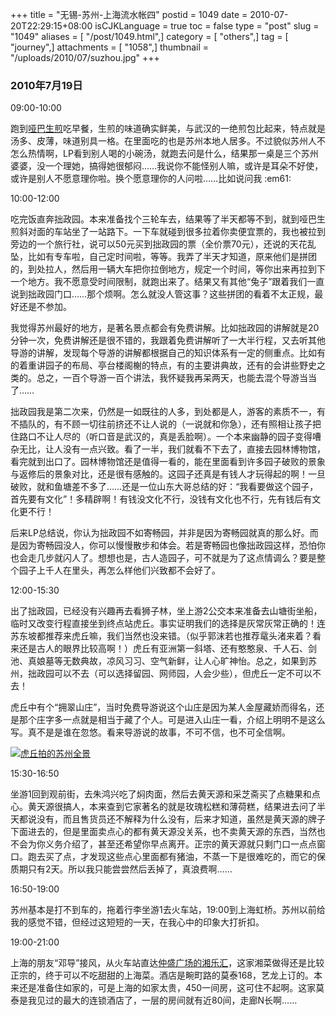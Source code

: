 +++
title = "无锡-苏州-上海流水帐四"
postid = 1049
date = 2010-07-20T22:29:15+08:00
isCJKLanguage = true
toc = false
type = "post"
slug = "1049"
aliases = [ "/post/1049.html",]
category = [ "others",]
tag = [ "journey",]
attachments = [ "1058",]
thumbnail = "/uploads/2010/07/suzhou.jpg"
+++


### 2010年7月19日

09:00-10:00

跑到[哑巴生煎](http://www.dianping.com/shop/2036530)吃早餐，生煎的味道确实鲜美，与武汉的一绝煎包比起来，特点就是汤多、皮薄，味道别具一格。在里面吃的也是苏州本地人居多。不过貌似苏州人不怎么热情啊，LP看到别人喝的小碗汤，就跑去问是什么，结果那一桌是三个苏州婆婆，没一个理她，搞得她很郁闷……我说你不能怪别人嘛，或许是耳朵不好使，或许是别人不愿意理你啦。换个愿意理你的人问啦……比如说问我
:em61:<!--more-->

10:00-12:00

吃完饭直奔拙政园。本来准备找个三轮车去，结果等了半天都等不到，就到哑巴生煎斜对面的车站坐了一站路下。一下车就碰到很多拉着你卖便宜票的，我也被拉到旁边的一个旅行社，说可以50元买到拙政园的票（全价票70元），还说的天花乱坠，比如有专车啦，自己定时间啦，等等。我弄了半天才知道，原来他们是拼团的，到处拉人，然后用一辆大车把你拉倒地方，规定一个时间，等你出来再拉到下一个地方。我不愿意受时间限制，就跑出来了。结果又有其他“兔子”跟着我们一直说到拙政园门口……那个烦啊。怎么就没人管这事？这些拼团的看着不太正规，最好还是不参加。

我觉得苏州最好的地方，是著名景点都会有免费讲解。比如拙政园的讲解就是20分钟一次，免费讲解还是很不错的，我跟着免费讲解听了一大半行程，又去听其他导游的讲解，发现每个导游的讲解都根据自己的知识体系有一定的侧重点。比如有的着重讲园子的布局、亭台楼阁榭的特点，有的主要讲典故，还有的会讲些野史之类的。总之，一百个导游一百个讲法，我怀疑我再呆两天，也能去混个导游当当了……

拙政园我是第二次来，仍然是一如既往的人多，到处都是人，游客的素质不一，有不插队的，有不顾一切往前挤还不让人说的（一说就和你急），还有照相让孩子把住路口不让人尽的（听口音是武汉的，真是丢脸啊）。一个本来幽静的园子变得嘈杂无比，让人没有一点兴致。看了一半，我们就看不下去了，直接去园林博物馆，看完就到出口了。园林博物馆还是值得一看的，能在里面看到许多园子破败的景象与返修后的景象对比，还是很有感触的。这园子还真是有钱人才玩得起的啊！一旦破败，就和鱼塘差不多了……还是一位山东大哥总结的好：“我看要做这个园子，首先要有文化”！多精辟啊！有钱没文化不行，没钱有文化也不行，先有钱后有文化更不行！

后来LP总结说，你认为拙政园不如寄畅园，并非是因为寄畅园就真的那么好。而是因为寄畅园没人，你可以慢慢散步和体会。若是寄畅园也像拙政园这样，恐怕你也会走几步就闪人了。想想也是，古人造园子，可不就是为了这点情调么？要是整个园子上千人在里头，再怎么样他们兴致都不会好了。

12:00-15:30

出了拙政园，已经没有兴趣再去看狮子林，坐上游2公交本来准备去山塘街坐船，临时又改变行程直接坐到终点站虎丘。事实证明我们的选择是灰常灰常正确的！连苏东坡都推荐来虎丘嘛，我们当然也没来错。（似乎郭沫若也推荐鼋头渚来着？看来还是古人的眼界比较高啊！）虎丘有亚洲第一斜塔、还有憨憨泉、千人石、剑池、真娘墓等无数典故，凉风习习、空气新鲜，让人心旷神怡。总之，如果到苏州，拙政园可以不去（可以选择留园、网师园，人会少些），但虎丘一定不可以不去！

虎丘中有个“拥翠山庄”，当时免费导游说这个山庄是因为某人金屋藏娇而得名，还是那个庄字多一点就是相当于藏了个人。可是进入山庄一看，介绍上明明不是这么写。真不是是谁在忽悠。看来导游说的故事，不可不信，也不可全信啊。

[![](/uploads/2010/07/suzhou.jpg "虎丘拍的苏州全景")](/uploads/2010/07/suzhou.jpg)

15:30-16:50

坐游1回到观前街，去朱鸿兴吃了焖肉面，然后去黄天源和采芝斋买了点糖果和点心。黄天源很搞人，本来查到它家著名的就是玫瑰松糕和薄荷糕，结果进去问了半天都说没有，而且售货员还不解释为什么没有，后来才知道，虽然是黄天源的牌子下面进去的，但是里面卖点心的都有黄天源没关系，也不卖黄天源的东西，当然也不会为你义务介绍了，甚至还希望你早点离开。正宗的黄天源就只剩门口一点点窗口。跑去买了点，才发现这些点心里面都有猪油，不蒸一下是很难吃的，而它的保质期只有2天。所以我只能尝尝然后丢掉了，真浪费啊……

16:50-19:00

苏州基本是打不到车的，拖着行李坐游1去火车站，19:00到上海虹桥。苏州以前给我的感觉不错，但经过这短短的一天，在我心中的印象大打折扣。

19:00-21:00

上海的朋友“邓导”接风，从火车站直达[仲盛广场的湘乐汇](http://www.dianping.com/shop/3674254)，这家湘菜做得还是比较正宗的，终于可以不吃甜甜的上海菜。酒店是畹町路的莫泰168，艺龙上订的。本来还是准备住如家的，可是上海的如家太贵，450一间房，这可住不起啊。这家莫泰是我见过的最大的连锁酒店了，一层的房间就有近80间，走廊N长啊……

